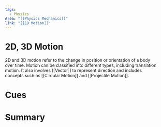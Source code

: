 ```yaml
---
tags:
  - Physics
Area: "[[Physics Mechanics]]"
link: "[[1D Motion]]"
---
```

# 2D, 3D Motion
2D and 3D motion refer to the change in position or orientation of a body over time. Motion can be classified into different types, including translation motion. It also involves [[Vector]] to represent direction and includes concepts such as [[Circular Motion]] and [[Projectile Motion]].
# Cues
# Summary
```

```